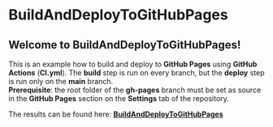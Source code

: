 # **BuildAndDeployToGitHubPages**

## Welcome to **BuildAndDeployToGitHubPages**!

This is an example how to build and deploy to **GitHub Pages** using **GitHub Actions** (**CI.yml**). The **build** step is run on every branch, but the **deploy** step is run only on the **main** branch.  
**Prerequisite**: the root folder of the **gh-pages** branch must be set as source in the **GitHub Pages** section on the **Settings** tab of the repository.  
  
The results can be found here: [**BuildAndDeployToGitHubPages**](https://slali87.github.io/BuildAndDeployToGitHubPages/)